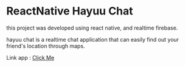# ReactNative Hayuu Chat


this project was developed using react native, and realtime firebase.

hayuu chat is a realtime chat application that can easily find out your friend's location through maps.

Link app : [Click Me](http://bit.ly/hayuuapp)
